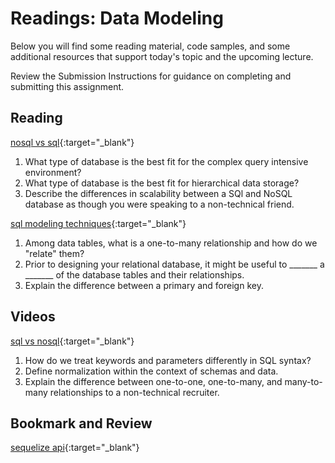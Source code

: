 # Readings: Data Modeling

Below you will find some reading material, code samples, and some additional resources that support today's topic and the upcoming lecture.

Review the Submission Instructions for guidance on completing and submitting this assignment.

## Reading

[nosql vs sql](https://www.thegeekstuff.com/2014/01/sql-vs-nosql-db/?utm_source=tuicool){:target="_blank"}

1. What type of database is the best fit for the complex query intensive environment?
1. What type of database is the best fit for hierarchical data storage?
1. Describe the differences in scalability between a SQl and NoSQL database as though you were speaking to a non-technical friend.

[sql modeling techniques](https://www.essentialsql.com/get-ready-to-learn-sql-7-simplified-data-modeling/){:target="_blank"}

1. Among data tables, what is a one-to-many relationship and how do we "relate" them?
1. Prior to designing your relational database, it might be useful to  _______ a _______ of the database tables and their relationships.
1. Explain the difference between a primary and foreign key.

## Videos

[sql vs nosql](https://www.youtube.com/watch?v=ZS_kXvOeQ5Y){:target="_blank"}

1. How do we treat keywords and parameters differently in SQL syntax?
1. Define normalization within the context of schemas and data.
1. Explain the difference between one-to-one, one-to-many, and many-to-many relationships to a non-technical recruiter.

## Bookmark and Review

[sequelize api](https://sequelize.org/master/){:target="_blank"}
